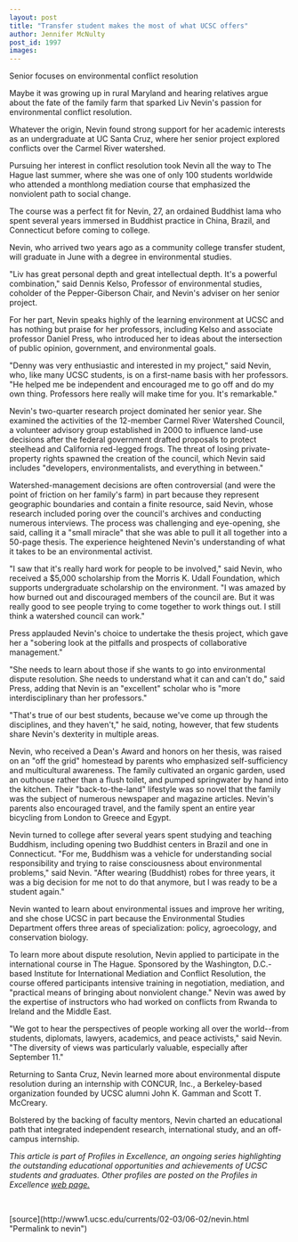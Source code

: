 ```yaml
---
layout: post
title: "Transfer student makes the most of what UCSC offers"
author: Jennifer McNulty
post_id: 1997
images:
---
```


<p class="sectionheadblack">
  Senior focuses on environmental conflict resolution
</p>
<p>
  Maybe it was growing up in rural Maryland and hearing relatives argue about the fate of the family farm that sparked Liv Nevin's passion for environmental conflict resolution.
</p>
<p>
  Whatever the origin, Nevin found strong support for her academic interests as an undergraduate at UC Santa Cruz, where her senior project explored conflicts over the Carmel River watershed.<br>
</p>
<p>
  Pursuing her interest in conflict resolution took Nevin all the way to The Hague last summer, where she was one of only 100 students worldwide who attended a monthlong mediation course that emphasized the nonviolent path to social change.
</p>
<p>
  The course was a perfect fit for Nevin, 27, an ordained Buddhist lama who spent several years immersed in Buddhist practice in China, Brazil, and Connecticut before coming to college.<br>
</p>
<p>
  Nevin, who arrived two years ago as a community college transfer student, will graduate in June with a degree in environmental studies.<br>
</p>
<p>
  "Liv has great personal depth and great intellectual depth. It's a powerful combination," said Dennis Kelso, Professor of environmental studies, coholder of the Pepper-Giberson Chair, and Nevin's adviser on her senior project.<br>
</p>
<p>
  For her part, Nevin speaks highly of the learning environment at UCSC and has nothing but praise for her professors, including Kelso and associate professor Daniel Press, who introduced her to ideas about the intersection of public opinion, government, and environmental goals.<br>
</p>
<p>
  "Denny was very enthusiastic and interested in my project," said Nevin, who, like many UCSC students, is on a first-name basis with her professors. "He helped me be independent and encouraged me to go off and do my own thing. Professors here really will make time for you. It's remarkable."<br>
</p>
<p>
  Nevin's two-quarter research project dominated her senior year. She examined the activities of the 12-member Carmel River Watershed Council, a volunteer advisory group established in 2000 to influence land-use decisions after the federal government drafted proposals to protect steelhead and California red-legged frogs. The threat of losing private-property rights spawned the creation of the council, which Nevin said includes "developers, environmentalists, and everything in between."<br>
</p>
<p>
  Watershed-management decisions are often controversial (and were the point of friction on her family's farm) in part because they represent geographic boundaries and contain a finite resource, said Nevin, whose research included poring over the council's archives and conducting numerous interviews. The process was challenging and eye-opening, she said, calling it a "small miracle" that she was able to pull it all together into a 50-page thesis. The experience heightened Nevin's understanding of what it takes to be an environmental activist.<br>
</p>
<p>
  "I saw that it's really hard work for people to be involved," said Nevin, who received a $5,000 scholarship from the Morris K. Udall Foundation, which supports undergraduate scholarship on the environment. "I was amazed by how burned out and discouraged members of the council are. But it was really good to see people trying to come together to work things out. I still think a watershed council can work."<br>
</p>
<p>
  Press applauded Nevin's choice to undertake the thesis project, which gave her a "sobering look at the pitfalls and prospects of collaborative management."<br>
</p>
<p>
  "She needs to learn about those if she wants to go into environmental dispute resolution. She needs to understand what it can and can't do," said Press, adding that Nevin is an "excellent" scholar who is "more interdisciplinary than her professors."<br>
</p>
<p>
  "That's true of our best students, because we've come up through the disciplines, and they haven't," he said, noting, however, that few students share Nevin's dexterity in multiple areas.<br>
</p>
<p>
  Nevin, who received a Dean's Award and honors on her thesis, was raised on an "off the grid" homestead by parents who emphasized self-sufficiency and multicultural awareness. The family cultivated an organic garden, used an outhouse rather than a flush toilet, and pumped springwater by hand into the kitchen. Their "back-to-the-land" lifestyle was so novel that the family was the subject of numerous newspaper and magazine articles. Nevin's parents also encouraged travel, and the family spent an entire year bicycling from London to Greece and Egypt.<br>
</p>
<p>
  Nevin turned to college after several years spent studying and teaching Buddhism, including opening two Buddhist centers in Brazil and one in Connecticut. "For me, Buddhism was a vehicle for understanding social responsibility and trying to raise consciousness about environmental problems," said Nevin. "After wearing (Buddhist) robes for three years, it was a big decision for me not to do that anymore, but I was ready to be a student again."<br>
</p>
<p>
  Nevin wanted to learn about environmental issues and improve her writing, and she chose UCSC in part because the Environmental Studies Department offers three areas of specialization: policy, agroecology, and conservation biology.<br>
</p>
<p>
  To learn more about dispute resolution, Nevin applied to participate in the international course in The Hague. Sponsored by the Washington, D.C.-based Institute for International Mediation and Conflict Resolution, the course offered participants intensive training in negotiation, mediation, and "practical means of bringing about nonviolent change." Nevin was awed by the expertise of instructors who had worked on conflicts from Rwanda to Ireland and the Middle East.<br>
</p>
<p>
  "We got to hear the perspectives of people working all over the world--from students, diplomats, lawyers, academics, and peace activists," said Nevin. "The diversity of views was particularly valuable, especially after September 11."<br>
</p>
<p>
  Returning to Santa Cruz, Nevin learned more about environmental dispute resolution during an internship with CONCUR, Inc., a Berkeley-based organization founded by UCSC alumni John K. Gamman and Scott T. McCreary.
</p>
<p>
  Bolstered by the backing of faculty mentors, Nevin charted an educational path that integrated independent research, international study, and an off-campus internship.
</p>
<p>
  <i>This article is part of Profiles in Excellence, an ongoing series highlighting the outstanding educational opportunities and achievements of UCSC students and graduates. Other profiles are posted on the Profiles in Excellence <a href="http://www.ucsc.edu/students/profiles/">web page.</a></i>
</p>
<p>
  <br>

</p>
<p>

</p>
[source](http://www1.ucsc.edu/currents/02-03/06-02/nevin.html "Permalink to nevin")
